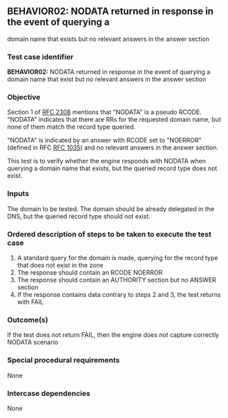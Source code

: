 ## BEHAVIOR02: NODATA returned in response in the event of querying a 
domain name that exists but no relevant answers in the answer section

### Test case identifier

**BEHAVIOR02:** NODATA returned in response in the event of querying a 
domain name that exist but no relevant answers in the answer section

### Objective 
Section 1 of [RFC 2308](https://tools.ietf.org/html/rfc2308) mentions that
"NODATA" is a pseudo RCODE. "NODATA" indicates that there are RRs for the requested
domain name, but none of them match the record type queried.

"NODATA" is indicated by an answer with RCODE set to "NOERROR" (defined in RFC
[RFC 1035](https://tools.ietf.org/html/rfc1035)) and no relevant answers in the
answer section.

This test is to verify whether the engine responds with NODATA when
querying a domain name that exists, but the queried record type does not exist.

### Inputs

The domain to be tested. The domain should be already delegated in the DNS, but
the queried record type should not exist.

### Ordered description of steps to be taken to execute the test case

1. A standard query for the domain is made, querying for the record type that
does not exist in the zone
2. The response should contain an RCODE NOERROR 
3. The response should contain an AUTHORITY section but no ANSWER section
4. If the response contains data contrary to steps 2 and 3, the test returns with FAIL

### Outcome(s)

If the test does not return FAIL, then the engine does not capture correctly
NODATA scenario

### Special procedural requirements	

None

### Intercase dependencies

None
